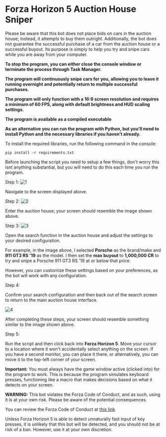 # Forza Horizon 5 Auction House Sniper

Please be aware that this bot does not place bids on cars in the auction house; instead, it attempts to buy them outright. Additionally, the bot does not guarantee the successful purchase of a car from the auction house or a successful buyout. Its purpose is simply to help you try and snipe cars while you are away from your computer.

**To stop the program, you can either close the console window or terminate the process through Task Manager.**

**The program will continuously snipe cars for you, allowing you to leave it running overnight and potentially return to multiple successful purchases.**

**The program will only function with a 16:9 screen resolution and requires a minimum of 60 FPS, along with default brightness and HUD scaling settings.**

**The program is available as a compiled executable**

**As an alternative you can run the program with Python, but you’ll need to install Python and the necessary libraries if you haven’t already.**

To install the required libraries, run the following command in the console:

```pip install -r requirements.txt```

Before launching the script you need to setup a few things, don't worry this isnt anything substantial, but you will need to do this each time you run the program.

Step 1:
  ![1](https://github.com/user-attachments/assets/3718ceca-438f-44ee-83e9-fd9ecb4972ed)

  Navigate to the screen displayed above.
  
Step 2:
  ![2](https://github.com/user-attachments/assets/f6d7ad53-135e-4538-8935-b2d55af7875a)

  Enter the auction house; your screen should resemble the image shown above.
  
Step 3:
  ![3](https://github.com/user-attachments/assets/9811482a-ce13-4be1-a2c6-20dbda85af9f)

  Open the search function in the auction house and adjust the settings to your desired configuration.  

  For example, in the image above, I selected **Porsche** as the brand/make and **911 GT3 RS '19** as the model. I then set the **max buyout** to **1,000,000 CR** to try and snipe a Porsche 911 GT3 RS '19 at or below that price.  

  However, you can customize these settings based on your preferences, as the bot will work with any configuration.
  
Step 4:
  
  Confirm your search configuration and then back out of the search screen to return to the main auction house interface.
  
  ![4](https://github.com/user-attachments/assets/fef91b9c-3e2f-4cbf-8c9a-611ba9795983)

  After completing these steps, your screen should resemble something similar to the image shown above.
  
Step 5: 
  
Run the script and then click back into **Forza Horizon 5**. Move your cursor to a location where it won't accidentally select anything on the screen. If you have a second monitor, you can place it there, or alternatively, you can move it to the top-left corner of your screen.

**Important:** You must always have the game window active (clicked into) for the program to work. This is because the program simulates keyboard presses, functioning like a macro that makes decisions based on what it detects on your screen.

**WARNING:** This bot violates the Forza Code of Conduct, and as such, using it is at your own risk. Please be aware of the potential consequences.

You can review the Forza Code of Conduct at [this link](https://support.forzamotorsport.net/hc/en-us/articles/360035563914-Forza-Code-of-Conduct).

Unless Forza Horizon 5 is able to detect unnaturally fast input of key presses, it is unlikely that this bot will be detected, and you should not be at risk of a ban. However, use it at your own discretion.
